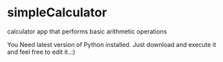 # simpleCalculator
calculator app that performs basic arithmetic operations

You Need latest version of Python installed.
Just download and execute it and feel free to edit it..:) 
